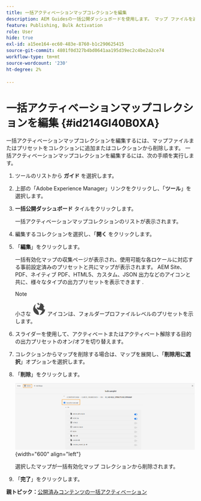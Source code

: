 ```yaml
---
title: 一括アクティベーションマップコレクションを編集
description: AEM Guidesの一括公開ダッシュボードを使用します。 マップ ファイルを追加または削除して、一括有効化マップ コレクションを編集する方法を説明します。
feature: Publishing, Bulk Activation
role: User
hide: true
exl-id: a15ee164-ec60-483e-8760-b1c290625415
source-git-commit: 4801f0d327b4bd0641aa195d39ec2c4be2a2ce74
workflow-type: tm+mt
source-wordcount: '230'
ht-degree: 2%

---
```


# 一括アクティベーションマップコレクションを編集 {#id214GI40B0XA}

一括アクティベーションマップコレクションを編集するには、マップファイルまたはプリセットをコレクションに追加またはコレクションから削除します。 一括アクティベーションマップコレクションを編集するには、次の手順を実行します。

1. ツールのリストから **ガイド** を選択します。

1. 上部の「Adobe Experience Manager」リンクをクリックし、「**ツール**」を選択します。

1. **一括公開ダッシュボード** タイルをクリックします。

   一括アクティベーションマップコレクションのリストが表示されます。

1. 編集するコレクションを選択し、「**開く** をクリックします。

1. 「**編集**」をクリックします。

   一括有効化マップの収集ページが表示され、使用可能な各ロケールに対応する事前設定済みのプリセットと共にマップが表示されます。
AEM Site、PDF、ネイティブ PDF、HTML5、カスタム、JSON 出力などのアイコンと共に、様々なタイプの出力プリセットを表示できます
.

   >[!NOTE]
   >
   > 小さな ![](images/global-preset-icon.svg) アイコンは、フォルダープロファイルレベルのプリセットを示します。


1. スライダーを使用して、アクティベートまたはアクティベート解除する目的の出力プリセットのオン/オフを切り替えます。

1. コレクションからマップを削除する場合は、マップを展開し、「**削除用に選択**」オプションを選択します。

1. 「**削除**」をクリックします。

   ![](images/bulk-activation-delete-map.png){width="600" align="left"}

   選択したマップが一括有効化マップ コレクションから削除されます。

1. 「**完了**」をクリックします。


**親トピック：**&#x200B;[ 公開済みコンテンツの一括アクティベーション ](conf-bulk-activation.md)
